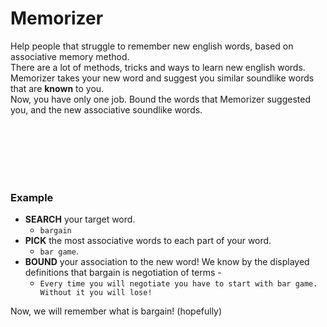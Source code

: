 # **Memorizer**
Help people that struggle to 
remember new english words, based on associative memory method. <br>
There are a lot of methods, tricks and ways to learn new english words. 
<br>Memorizer takes your new word  and suggest you similar soundlike words that are **known** to you.
<br>Now, you have only one job. Bound the words that Memorizer suggested you, and the new associative soundlike words.
<br>
<br><br>

<br><br>
<br>
### Example
* **SEARCH** your target word. 
    * `bargain` 
* **PICK** the most associative words to each part of your word. 
    * `bar game`.
* **BOUND** your association to the new word! We know by the displayed definitions that bargain is negotiation of terms -
    * `Every time you will negotiate you have to start with bar game. Without it you will lose!`

Now, we will remember what is bargain! (hopefully)
